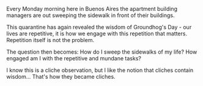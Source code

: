 Every Monday morning here in Buenos Aires the apartment building managers are out sweeping the sidewalk in front of their buildings.

This quarantine has again revealed the wisdom of Groundhog's Day - our lives are repetitive, it is how we engage with this repetition that matters. Repetition itself is not the problem.

The question then becomes: How do I sweep the sidewalks of my life? How engaged am I with the repetitive and mundane tasks?

I know this is a cliche observation, but I like the notion that cliches contain wisdom... That's how they became cliches.  
